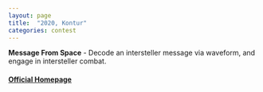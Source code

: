 ```yaml
---
layout: page
title:  "2020, Kontur"
categories: contest
---
```

**Message From Space** - Decode an intersteller message via waveform, and engage in intersteller combat.

#### [Official Homepage](https://icfpcontest2020.github.io/)
